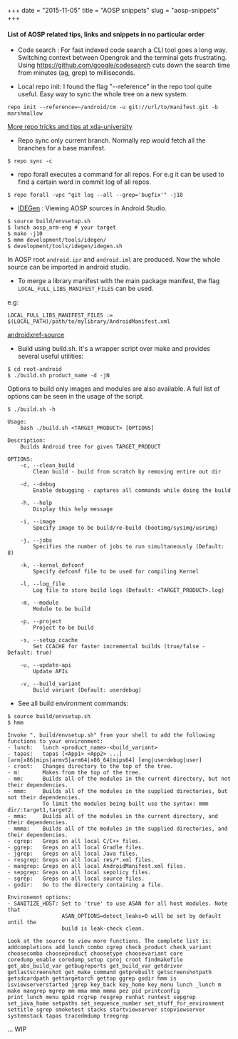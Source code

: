 +++
date = "2015-11-05"
title = "AOSP snippets"
slug = "aosp-snippets"
+++

#### List of AOSP related tips, links and snippets in no particular order

+ Code search : For fast indexed code search a CLI tool goes a long way. Switching context between Opengrok and the terminal gets frustrating. Using https://github.com/google/codesearch cuts down the search time from minutes (ag, grep) to milliseconds.

+ Local repo init: I found the flag "--reference" in the repo tool quite useful. Easy way to sync the whole tree on a new system.

```
repo init --reference=~/android/cm -u git://url/to/manifest.git -b marshmallow
```

[More repo tricks and tips at xda-university](http://xda-university.com/as-a-developer/repo-tips-tricks)


+ Repo sync only current branch. Normally rep would fetch all the branches for a base manifest.

```
$ repo sync -c
```

+ repo forall executes a command for all repos. For e.g it can be used to find a certain word in commit log of all repos.

```
$ repo forall -vpc "git log --all --grep='bugfix'" -j10
```
+ [IDEGen](https://android.googlesource.com/platform/development/+/master/tools/idegen/README) : Viewing AOSP sources in Android Studio.

```
$ source build/envsetup.sh
$ lunch aosp_arm-eng # your target
$ make -j10
$ mmm development/tools/idegen/
$ development/tools/idegen/idegen.sh
```

In AOSP root `android.ipr` and `android.iml` are produced. Now the whole source can be imported in android studio.

+ To merge a library manifest with the main package manifest, the flag `LOCAL_FULL_LIBS_MANIFEST_FILES` can be used.
<!--more-->
e.g:

```
LOCAL_FULL_LIBS_MANIFEST_FILES := $(LOCAL_PATH)/path/to/mylibrary/AndroidManifest.xml
```
[androidxref-source](http://androidxref.com/6.0.0_r1/xref/build/core/android_manifest.mk)

+ Build using build.sh. It's a wrapper script over make and provides several useful utilities:

```
$ cd root-android
$ ./build.sh product_name -d -jN
```

Options to build only images and modules are also available. A full list of options can be seen in the usage of the script.

```
$ ./build.sh -h
```

```
Usage:
    bash ./build.sh <TARGET_PRODUCT> [OPTIONS]

Description:
    Builds Android tree for given TARGET_PRODUCT

OPTIONS:
    -c, --clean_build
        Clean build - build from scratch by removing entire out dir

    -d, --debug
        Enable debugging - captures all commands while doing the build

    -h, --help
        Display this help message

    -i, --image
        Specify image to be build/re-build (bootimg/sysimg/usrimg)

    -j, --jobs
        Specifies the number of jobs to run simultaneously (Default: 8)

    -k, --kernel_defconf
        Specify defconf file to be used for compiling Kernel

    -l, --log_file
        Log file to store build logs (Default: <TARGET_PRODUCT>.log)

    -m, --module
        Module to be build

    -p, --project
        Project to be build

    -s, --setup_ccache
        Set CCACHE for faster incremental builds (true/false - Default: true)

    -u, --update-api
        Update APIs

    -v, --build_variant
        Build variant (Default: userdebug)
```

+ See all build environment commands:

```
$ source build/envsetup.sh
$ hmm
```

```
Invoke ". build/envsetup.sh" from your shell to add the following functions to your environment:
- lunch:   lunch <product_name>-<build_variant>
- tapas:   tapas [<App1> <App2> ...] [arm|x86|mips|armv5|arm64|x86_64|mips64] [eng|userdebug|user]
- croot:   Changes directory to the top of the tree.
- m:       Makes from the top of the tree.
- mm:      Builds all of the modules in the current directory, but not their dependencies.
- mmm:     Builds all of the modules in the supplied directories, but not their dependencies.
           To limit the modules being built use the syntax: mmm dir/:target1,target2.
- mma:     Builds all of the modules in the current directory, and their dependencies.
- mmma:    Builds all of the modules in the supplied directories, and their dependencies.
- cgrep:   Greps on all local C/C++ files.
- ggrep:   Greps on all local Gradle files.
- jgrep:   Greps on all local Java files.
- resgrep: Greps on all local res/*.xml files.
- mangrep: Greps on all local AndroidManifest.xml files.
- sepgrep: Greps on all local sepolicy files.
- sgrep:   Greps on all local source files.
- godir:   Go to the directory containing a file.

Environemnt options:
- SANITIZE_HOST: Set to 'true' to use ASAN for all host modules. Note that
                 ASAN_OPTIONS=detect_leaks=0 will be set by default until the
                 build is leak-check clean.

Look at the source to view more functions. The complete list is:
addcompletions add_lunch_combo cgrep check_product check_variant choosecombo chooseproduct choosetype choosevariant core coredump_enable coredump_setup cproj croot findmakefile get_abs_build_var getbugreports get_build_var getdriver getlastscreenshot get_make_command getprebuilt getscreenshotpath getsdcardpath gettargetarch gettop ggrep godir hmm is isviewserverstarted jgrep key_back key_home key_menu lunch _lunch m make mangrep mgrep mm mma mmm mmma pez pid printconfig print_lunch_menu qpid rcgrep resgrep runhat runtest sepgrep set_java_home setpaths set_sequence_number set_stuff_for_environment settitle sgrep smoketest stacks startviewserver stopviewserver systemstack tapas tracedmdump treegrep
```
...
WIP
